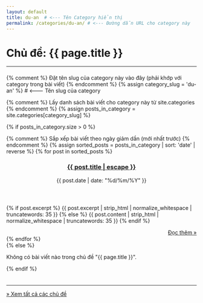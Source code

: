 ```yaml
---
layout: default
title: du-an  # <--- Tên Category hiển thị
permalink: /categories/du-an/ # <--- Đường dẫn URL cho category này
---
```


<h1 class="category-archive-title">Chủ đề: {{ page.title }}</h1>
<hr style="border-color: #ccc; margin: 1em 0 1.5em 0;">

{% comment %} Đặt tên slug của category này vào đây (phải khớp với category trong bài viết) {% endcomment %}
{% assign category_slug = 'du-an' %} # <--- Tên slug của category

{% comment %} Lấy danh sách bài viết cho category này từ site.categories {% endcomment %}
{% assign posts_in_category = site.categories[category_slug] %}

{% if posts_in_category.size > 0 %}
  <div class="post-card-list">
    {% comment %} Sắp xếp bài viết theo ngày giảm dần (mới nhất trước) {% endcomment %}
    {% assign sorted_posts = posts_in_category | sort: 'date' | reverse %}
    {% for post in sorted_posts %}
      <article class="post-card">
        <header class="post-card-header">
          <h3 class="post-card-title">
            <a href="{{ post.url | relative_url }}">{{ post.title | escape }}</a>
          </h3>
          <div class="post-card-meta">
            <time datetime="{{ post.date | date_to_xmlschema }}" class="post-card-date">
              {{ post.date | date: "%d/%m/%Y" }}
            </time>
          </div>
        </header>
        <div class="post-card-excerpt">
          {% if post.excerpt %}
            {{ post.excerpt | strip_html | normalize_whitespace | truncatewords: 35 }}
          {% else %}
            {{ post.content | strip_html | normalize_whitespace | truncatewords: 35 }}
          {% endif %}
        </div>
         <footer class="post-card-footer" style="text-align: right; margin-top: 1em;">
              <a href="{{ post.url | relative_url }}" class="read-more">Đọc thêm &raquo;</a>
          </footer>
      </article>
    {% endfor %}
  </div>
{% else %}
  <p>Không có bài viết nào trong chủ đề "{{ page.title }}".</p>
{% endif %}

<hr style="margin-top: 2.5em; border-color: #ccc;">
<p><a href="{{ '/categories/' | relative_url }}">&raquo; Xem tất cả các chủ đề</a></p>